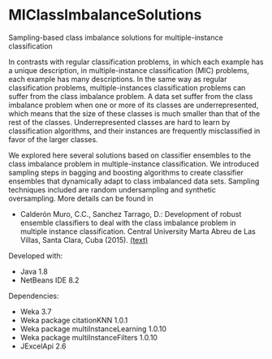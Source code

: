 # MIClassImbalanceSolutions
Sampling-based class imbalance solutions for multiple-instance classification

In contrasts with regular classification problems, in which each example has a unique description, in multiple-instance classification (MIC) problems, each example has many descriptions. In the same way as regular classification problems, multiple-instances classification problems can suffer from the class imbalance problem. A data set suffer from the class imbalance problem when one or more of its classes are underrepresented, which means that the size of these classes is much smaller than that of the rest of the classes. Underrepresented classes are hard to learn by classification algorithms, and their instances are frequently misclassified in favor of the larger classes.

We explored here several solutions based on classifier ensembles to the class imbalance problem in multiple-instance classification. We introduced sampling steps in bagging and boosting algorithms to create classifier ensembles that dynamically adapt to class imbalanced data sets. Sampling techniques included are random undersampling and synthetic oversampling. More details can be found in 

- Calderón Muro, C.C., Sanchez Tarrago, D.: Development of robust ensemble classifiers to deal with the class imbalance problem in multiple instance classification. Central University Marta Abreu de Las Villas, Santa Clara, Cuba (2015). <a href="https://www.researchgate.net/publication/332593863_Development_of_robust_ensemble_classifiers_to_deal_with_the_class_imbalance_problem_in_multiple_instance_classification" target="_blank">(text)</a>

Developed with:
- Java 1.8
- NetBeans IDE 8.2

Dependencies:
- Weka 3.7
- Weka package citationKNN 1.0.1
- Weka package multiInstanceLearning 1.0.10
- Weka package multiInstanceFilters 1.0.10
- JExcelApi 2.6
